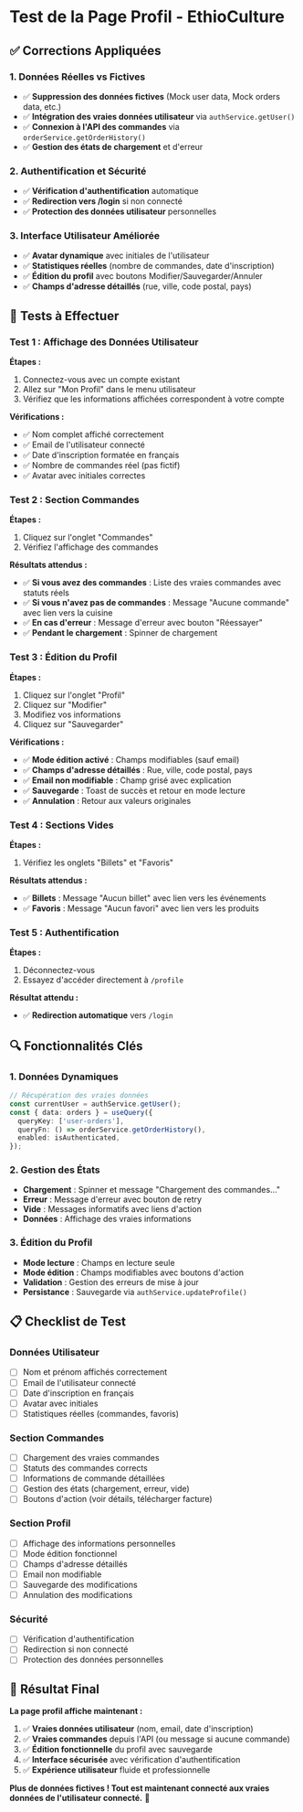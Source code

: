 # Test de la Page Profil - EthioCulture

## ✅ **Corrections Appliquées**

### **1. Données Réelles vs Fictives**
- ✅ **Suppression des données fictives** (Mock user data, Mock orders data, etc.)
- ✅ **Intégration des vraies données utilisateur** via `authService.getUser()`
- ✅ **Connexion à l'API des commandes** via `orderService.getOrderHistory()`
- ✅ **Gestion des états de chargement** et d'erreur

### **2. Authentification et Sécurité**
- ✅ **Vérification d'authentification** automatique
- ✅ **Redirection vers /login** si non connecté
- ✅ **Protection des données utilisateur** personnelles

### **3. Interface Utilisateur Améliorée**
- ✅ **Avatar dynamique** avec initiales de l'utilisateur
- ✅ **Statistiques réelles** (nombre de commandes, date d'inscription)
- ✅ **Édition du profil** avec boutons Modifier/Sauvegarder/Annuler
- ✅ **Champs d'adresse détaillés** (rue, ville, code postal, pays)

## 🧪 **Tests à Effectuer**

### **Test 1 : Affichage des Données Utilisateur**

**Étapes :**
1. Connectez-vous avec un compte existant
2. Allez sur "Mon Profil" dans le menu utilisateur
3. Vérifiez que les informations affichées correspondent à votre compte

**Vérifications :**
- ✅ Nom complet affiché correctement
- ✅ Email de l'utilisateur connecté
- ✅ Date d'inscription formatée en français
- ✅ Nombre de commandes réel (pas fictif)
- ✅ Avatar avec initiales correctes

### **Test 2 : Section Commandes**

**Étapes :**
1. Cliquez sur l'onglet "Commandes"
2. Vérifiez l'affichage des commandes

**Résultats attendus :**
- ✅ **Si vous avez des commandes** : Liste des vraies commandes avec statuts réels
- ✅ **Si vous n'avez pas de commandes** : Message "Aucune commande" avec lien vers la cuisine
- ✅ **En cas d'erreur** : Message d'erreur avec bouton "Réessayer"
- ✅ **Pendant le chargement** : Spinner de chargement

### **Test 3 : Édition du Profil**

**Étapes :**
1. Cliquez sur l'onglet "Profil"
2. Cliquez sur "Modifier"
3. Modifiez vos informations
4. Cliquez sur "Sauvegarder"

**Vérifications :**
- ✅ **Mode édition activé** : Champs modifiables (sauf email)
- ✅ **Champs d'adresse détaillés** : Rue, ville, code postal, pays
- ✅ **Email non modifiable** : Champ grisé avec explication
- ✅ **Sauvegarde** : Toast de succès et retour en mode lecture
- ✅ **Annulation** : Retour aux valeurs originales

### **Test 4 : Sections Vides**

**Étapes :**
1. Vérifiez les onglets "Billets" et "Favoris"

**Résultats attendus :**
- ✅ **Billets** : Message "Aucun billet" avec lien vers les événements
- ✅ **Favoris** : Message "Aucun favori" avec lien vers les produits

### **Test 5 : Authentification**

**Étapes :**
1. Déconnectez-vous
2. Essayez d'accéder directement à `/profile`

**Résultat attendu :**
- ✅ **Redirection automatique** vers `/login`

## 🔍 **Fonctionnalités Clés**

### **1. Données Dynamiques**
```typescript
// Récupération des vraies données
const currentUser = authService.getUser();
const { data: orders } = useQuery({
  queryKey: ['user-orders'],
  queryFn: () => orderService.getOrderHistory(),
  enabled: isAuthenticated,
});
```

### **2. Gestion des États**
- **Chargement** : Spinner et message "Chargement des commandes..."
- **Erreur** : Message d'erreur avec bouton de retry
- **Vide** : Messages informatifs avec liens d'action
- **Données** : Affichage des vraies informations

### **3. Édition du Profil**
- **Mode lecture** : Champs en lecture seule
- **Mode édition** : Champs modifiables avec boutons d'action
- **Validation** : Gestion des erreurs de mise à jour
- **Persistance** : Sauvegarde via `authService.updateProfile()`

## 📋 **Checklist de Test**

### **Données Utilisateur**
- [ ] Nom et prénom affichés correctement
- [ ] Email de l'utilisateur connecté
- [ ] Date d'inscription en français
- [ ] Avatar avec initiales
- [ ] Statistiques réelles (commandes, favoris)

### **Section Commandes**
- [ ] Chargement des vraies commandes
- [ ] Statuts des commandes corrects
- [ ] Informations de commande détaillées
- [ ] Gestion des états (chargement, erreur, vide)
- [ ] Boutons d'action (voir détails, télécharger facture)

### **Section Profil**
- [ ] Affichage des informations personnelles
- [ ] Mode édition fonctionnel
- [ ] Champs d'adresse détaillés
- [ ] Email non modifiable
- [ ] Sauvegarde des modifications
- [ ] Annulation des modifications

### **Sécurité**
- [ ] Vérification d'authentification
- [ ] Redirection si non connecté
- [ ] Protection des données personnelles

## 🎯 **Résultat Final**

**La page profil affiche maintenant :**
1. ✅ **Vraies données utilisateur** (nom, email, date d'inscription)
2. ✅ **Vraies commandes** depuis l'API (ou message si aucune commande)
3. ✅ **Édition fonctionnelle** du profil avec sauvegarde
4. ✅ **Interface sécurisée** avec vérification d'authentification
5. ✅ **Expérience utilisateur** fluide et professionnelle

**Plus de données fictives ! Tout est maintenant connecté aux vraies données de l'utilisateur connecté.** 🎉




































